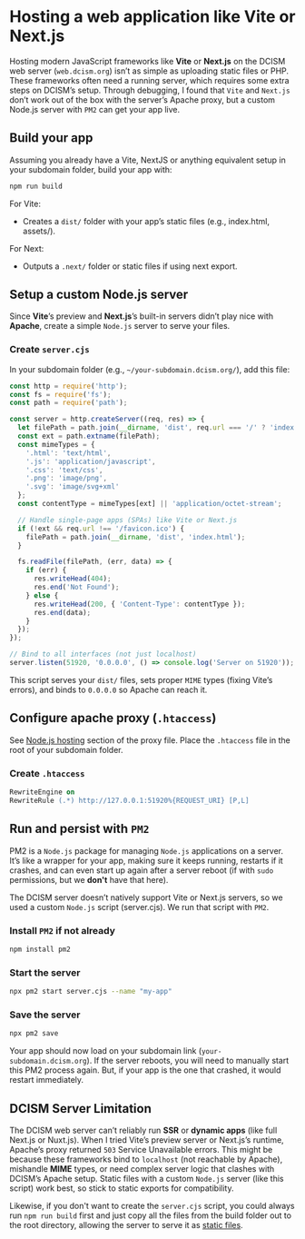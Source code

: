 # Hosting a web application like Vite or Next.js
Hosting modern JavaScript frameworks like **Vite** or **Next.js** on the DCISM web server (`web.dcism.org`) isn’t as simple as uploading static files or PHP. These frameworks often need a running server, which requires some extra steps on DCISM’s setup. Through debugging, I found that `Vite` and `Next.js` don’t work out of the box with the server’s Apache proxy, but a custom Node.js server with `PM2` can get your app live.

## Build your app
Assuming you already have a Vite, NextJS or anything equivalent setup in your subdomain folder, build your app with:
```bash
npm run build
```
For Vite:
- Creates a `dist/` folder with your app’s static files (e.g., index.html, assets/).

For Next:
- Outputs a `.next/` folder or static files if using next export.

## Setup a custom Node.js server
Since **Vite**’s preview and **Next.js**’s built-in servers didn’t play nice with **Apache**, create a simple `Node.js` server to serve your files.

### Create `server.cjs`
In your subdomain folder (e.g., `~/your-subdomain.dcism.org/`), add this file:

```js
const http = require('http');
const fs = require('fs');
const path = require('path');

const server = http.createServer((req, res) => {
  let filePath = path.join(__dirname, 'dist', req.url === '/' ? 'index.html' : req.url);
  const ext = path.extname(filePath);
  const mimeTypes = {
    '.html': 'text/html',
    '.js': 'application/javascript',
    '.css': 'text/css',
    '.png': 'image/png',
    '.svg': 'image/svg+xml'
  };
  const contentType = mimeTypes[ext] || 'application/octet-stream';

  // Handle single-page apps (SPAs) like Vite or Next.js
  if (!ext && req.url !== '/favicon.ico') {
    filePath = path.join(__dirname, 'dist', 'index.html');
  }

  fs.readFile(filePath, (err, data) => {
    if (err) {
      res.writeHead(404);
      res.end('Not Found');
    } else {
      res.writeHead(200, { 'Content-Type': contentType });
      res.end(data);
    }
  });
});

// Bind to all interfaces (not just localhost)
server.listen(51920, '0.0.0.0', () => console.log('Server on 51920'));
```

This script serves your `dist/` files, sets proper `MIME` types (fixing Vite’s errors), and binds to `0.0.0.0` so Apache can reach it.

## Configure apache proxy (`.htaccess`)
See [Node.js hosting](/node.md) section of the proxy file. Place the `.htaccess` file in the root of your subdomain folder.

### Create `.htaccess`
```apache
RewriteEngine on
RewriteRule (.*) http://127.0.0.1:51920%{REQUEST_URI} [P,L]
```

## Run and persist with `PM2`
PM2 is a `Node.js` package for managing `Node.js` applications on a server. It’s like a wrapper for your app, making sure it keeps running, restarts if it crashes, and can even start up again after a server reboot (if with `sudo` permissions, but we **don't** have that here).

The DCISM server doesn’t natively support Vite or Next.js servers, so we used a custom `Node.js` script (server.cjs). We run that script with `PM2`.

### Install `PM2` if not already
```bash
npm install pm2
```

### Start the server
```bash
npx pm2 start server.cjs --name "my-app"
```

### Save the server
```bash
npx pm2 save
```

Your app should now load on your subdomain link (`your-subdomain.dcism.org`). If the server reboots, you will need to manually start this PM2 process again. But, if your app is the one that crashed, it would restart immediately.

## DCISM Server Limitation
The DCISM web server can’t reliably run **SSR** or **dynamic apps** (like full Next.js or Nuxt.js). When I tried Vite’s preview server or Next.js’s runtime, Apache’s proxy returned `503` Service Unavailable errors. This might be because these frameworks bind to `localhost` (not reachable by Apache), mishandle **MIME** types, or need complex server logic that clashes with DCISM’s Apache setup. Static files with a custom `Node.js` server (like this script) work best, so stick to static exports for compatibility.

Likewise, if you don't want to create the `server.cjs` script, you could always run `npm run build` first and just copy all the files from the build folder out to the root directory, allowing the server to serve it as [static files](/static.md).